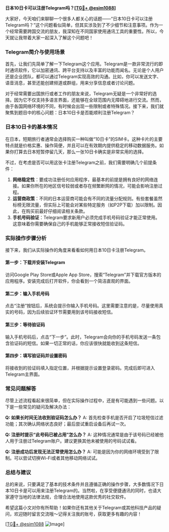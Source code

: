 **日本10日卡可以注册Telegram吗？[[TG💪+ @esim1088](https://t.me/s/esim1088)]**

大家好，今天咱们来聊聊一个很多人都关心的话题——“日本10日卡可以注册Telegram吗？”这个问题看似简单，但其实涉及到了不少细节和注意事项。作为一个经常需要跨国交流的朋友，我深知在不同国家使用通讯工具的重要性。所以，今天就让我带着大家一起深入了解这个问题吧！

### Telegram简介与使用场景

首先，让我们先简单了解一下Telegram这个应用。Telegram是一款非常流行的即时通讯软件，它以加密通讯、跨平台支持以及丰富的功能而闻名。无论是个人用户还是企业团队，都可以通过Telegram实现高效的沟通。比如，你可以发送文字、语音消息，甚至还能创建频道或群组，用来分享信息或者讨论问题。

对于经常需要出国旅行或者工作的朋友来说，Telegram无疑是一个非常好的选择。因为它不仅支持多语言界面，还能够在全球范围内无障碍地进行交流。然而，由于各国网络环境的不同，有时候会出现一些限制或者特殊情况。接下来，我们就聚焦到题目中的核心问题：日本10日卡是否能顺利注册Telegram？

### 日本10日卡的基本情况

在日本，短期旅行者通常会选择购买一种叫做“10日卡”的SIM卡。这种卡片的主要特点就是价格实惠、操作简便，并且可以在有效期内提供稳定的移动数据服务。如果你打算去日本短暂停留几天，那么一张10日卡确实是非常实用的选择。

不过，在考虑是否可以用这张卡注册Telegram之前，我们需要明确几个前提条件：

1. **网络稳定性**：要成功注册任何应用程序，最基本的前提是拥有良好的网络连接。如果你所在的地区信号较弱或者存在频繁断网的情况，可能会影响注册过程。
2. **运营商政策**：不同的日本运营商可能会有不同的流量分配规则。有些套餐虽然标榜无限流量，但实际上可能会对某些特定服务（如P2P下载）加以限制。因此，在购买前最好仔细阅读相关条款。
3. **手机号码验证**：Telegram要求新用户必须完成手机号码验证才能正常使用。这意味着你需要确保自己的手机能够正常接收短信验证码。

### 实际操作步骤分析

接下来，我们从实际操作的角度来看看如何用日本10日卡注册Telegram。

#### 第一步：下载并安装Telegram
访问Google Play Store或Apple App Store，搜索“Telegram”并下载官方版本的应用程序。安装完成后打开软件，你会看到一个简洁直观的界面。

#### 第二步：输入手机号码
点击“注册”按钮后，系统会提示你输入手机号码。这里需要注意的是，尽量使用真实的号码，因为后续验证环节需要用到该号码接收短信。

#### 第三步：等待验证码
输入手机号码后，点击“下一步”。此时，Telegram会向你的手机号码发送一条包含验证码的短信。如果一切正常的话，你应该很快就能收到这条短信。

#### 第四步：填写验证码并设置密码
将接收到的验证码填入指定位置，并根据提示设置登录密码。完成后即可进入Telegram主界面。

### 常见问题解答

尽管上述流程看起来很简单，但在实际操作过程中，还是有可能遇到一些问题。以下是一些常见的疑问及解决办法：

**Q: 如果长时间无法收到验证码怎么办？**
A: 首先检查手机是否开启了垃圾短信过滤功能；其次确认网络状态良好；最后尝试重启设备后再试一次。

**Q: 注册时提示“此号码已被占用”怎么办？**
A: 这种情况通常是由于该号码已经被他人用于注册过Telegram账户。建议更换其他未被使用的号码试试看。

**Q: 注册成功后发现无法正常使用怎么办？**
A: 可能是因为你的网络环境受到了限制。可以尝试切换Wi-Fi或者其他移动网络试试。

### 总结与建议

总的来说，只要满足了基本的技术条件并且遵循正确的操作步骤，大多数情况下日本10日卡是可以用来注册Telegram的。当然啦，在享受便捷通讯的同时，也请大家遵守当地的法律法规，合理合法地使用这款优秀的社交软件。

希望这篇小文对你有所帮助！如果你还有其他关于Telegram或其他科技产品的疑问，欢迎随时留言交流哦～记得关注我的账号，获取更多有趣的内容！

[[TG💪+ @esim1088](https://t.me/s/esim1088) ![Image](https://i.postimg.cc/4NQfJmqS/Snipaste-2025-05-13-00-14-12.png)]